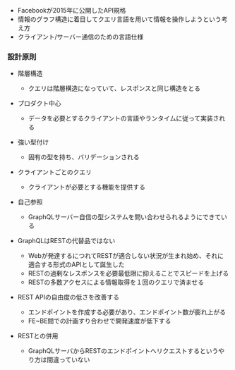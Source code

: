 - Facebookが2015年に公開したAPI規格
- 情報のグラフ構造に着目してクエリ言語を用いて情報を操作しようという考え方
- クライアント/サーバー通信のための言語仕様

### 設計原則

- 階層構造
	- クエリは階層構造になっていて、レスポンスと同じ構造をとる
- プロダクト中心
	- データを必要とするクライアントの言語やランタイムに従って実装される
- 強い型付け
	- 固有の型を持ち、バリデーションされる
- クライアントごとのクエリ
	- クライアントが必要とする機能を提供する
- 自己参照
	- GraphQLサーバー自信の型システムを問い合わせられるようにできている

- GraphQLはRESTの代替品ではない
	- Webが発達するにつれてRESTが適合しない状況が生まれ始め、それに適合する形式のAPIとして誕生した
	- RESTの過剰なレスポンスを必要最低限に抑えることでスピードを上げる
	- RESTの多数アクセスによる情報取得を１回のクエリで済ませる
- REST APIの自由度の低さを改善する
	- エンドポイントを作成する必要があり、エンドポイント数が膨れ上がる
	- FE~BE間での計画すり合わせで開発速度が低下する
- RESTとの併用
	- GraphQLサーバからRESTのエンドポイントへリクエストするというやり方は間違っていない